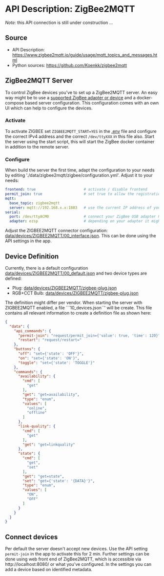
# API Description: ZigBee2MQTT

_Note:_ this API connection is still under construction ...

## Source

* API Description: https://www.zigbee2mqtt.io/guide/usage/mqtt_topics_and_messages.html
* Python sources: https://github.com/Koenkk/zigbee2mqtt

## ZigBee2MQTT Server

To control ZigBee devices you've to set up a ZigBee2MQTT server. An easy way might be to use a 
[supported ZigBee adapter or device](https://www.zigbee2mqtt.io/guide/supported-hardware.html) and a docker-compose based server configuration.
This configuration comes with an own UI which can help to configure the devices.

### Activate

To activate ZIGBEE set ```ZIGBEE2MQTT_START=YES``` in the [.env](../../../sample.env) file and configure 
the correct IPv4 address and the correct ```/dev/ttyXXX``` in this file also. 
Start the server using the start script, this will start the ZigBee docker container in addition to the remote server.

### Configure

When build the server the first time, adapt the configuration to your needs by editing './data/zigbee2mqtt/zigbee/configuration.yml'. Adjust it to your needs:

```yaml
frontend: true                      # activate / disable frontend
permit_join: true                   # set true to allow the registration of new devices
mqtt:
  base_topic: zigbee2mqtt
  server: mqtt://192.168.x.x:1883   # use the current IP address of your ZigBee2MQTT server 
serial:
  port: /dev/ttyACM0                # connect your ZigBee USB adapter here
  adapter: ezsp                     # depending on your adapter it might be necessary to specify the adapter type (ezsp|deconz|xbee|zigate|znp)
```

Adjust the ZIGBEE2MQTT connector configuration: [data/devices/ZIGBEE2MQTT/00_interface.json](../../../data/_sample/devices/ZIGBEE2MQTT/00_interface.json).
This can be done using the API settings in the app.

## Device Definition

Currently, there is a default configuration [data/devices/ZIGBEE2MQTT/00_default.json](../../../data/_sample/devices/ZIGBEE2MQTT/00_default.json) and two device types are defined:

* Plug:  [data/devices/ZIGBEE2MQTT/zigbee-plug.json](../../../data/_sample/devices/ZIGBEE2MQTT/zigbee-plug.json)
* RGB+CCT Bulb:  [data/devices/ZIGBEE2MQTT/zigbee-plug.json](../../../data/_sample/devices/ZIGBEE2MQTT/zigbee-bulb.json)

The definition might differ per vendor. When starting the server with ZIGBEE2MQTT enabled, a file ```10_devices.json``' will be create. 
This file contains all relevant information to create a definition file as shown here:

```json
{
  "data": {
    "api_commands": {
      "permit-join": "request/permit_join={'value': true, 'time': 120}",
      "restart": "request/restart="
    },
    "buttons": {
      "off": "set={'state': 'OFF'}",
      "on": "set={'state': 'ON'}",
      "toggle": "set={'state': 'TOGGLE'}"
    },
    "commands": {
      "availability": {
        "cmd": [
          "get"
        ],
        "get": "get=availability",
        "type": "enum",
        "values": [
          "online",
          "offline"
        ]
      },
      "link-quality": {
        "cmd": [
          "get"
        ],
        "get": "get=linkquality"
      },
      "state": {
        "cmd": [
          "get",
          "set"
        ],
        "get": "get=state",
        "set": "get={'state': '{DATA}'}",
        "type": "enum",
        "values": [
          "ON",
          "OFF"
        ]
      }
    }
  }
}
```

## Connect devices

Per default the server doesn't accept new devices. Use the API setting ```permit-join``` in the app to activate this for 2 min. 
Further settings can be done using web front end of ZigBee2MQTT, which is accessible via http://localhost:8080/ or what you've configured.
In the settings you can add a device based on identified metadata. 
